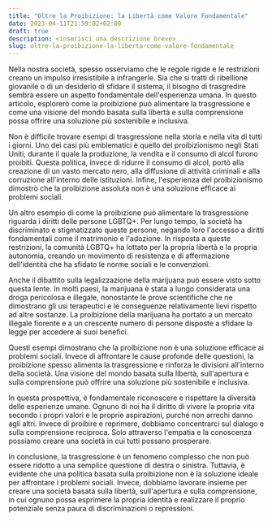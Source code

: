 ```yaml
---
title: "Oltre la Proibizione: la Libertà come Valore Fondamentale"
date: 2023-04-11T21:59:02+02:00
draft: true
description: <inserisci una descrizione breve>
slug: oltre-la-proibizione-la-liberta-come-valore-fondamentale
---
```


Nella nostra società, spesso osserviamo che le regole rigide e le restrizioni creano un impulso irresistibile a infrangerle. Sia che si tratti di ribellione giovanile o di un desiderio di sfidare il sistema, il bisogno di trasgredire sembra essere un aspetto fondamentale dell'esperienza umana. In questo articolo, esplorerò come la proibizione può alimentare la trasgressione e come una visione del mondo basata sulla libertà e sulla comprensione possa offrire una soluzione più sostenibile e inclusiva.

Non è difficile trovare esempi di trasgressione nella storia e nella vita di tutti i giorni. Uno dei casi più emblematici è quello del proibizionismo negli Stati Uniti, durante il quale la produzione, la vendita e il consumo di alcol furono proibiti. Questa politica, invece di ridurre il consumo di alcol, portò alla creazione di un vasto mercato nero, alla diffusione di attività criminali e alla corruzione all'interno delle istituzioni. Infine, l'esperienza del proibizionismo dimostrò che la proibizione assoluta non è una soluzione efficace ai problemi sociali.

Un altro esempio di come la proibizione può alimentare la trasgressione riguarda i diritti delle persone LGBTQ+. Per lungo tempo, la società ha discriminato e stigmatizzato queste persone, negando loro l'accesso a diritti fondamentali come il matrimonio e l'adozione. In risposta a queste restrizioni, la comunità LGBTQ+ ha lottato per la propria libertà e la propria autonomia, creando un movimento di resistenza e di affermazione dell'identità che ha sfidato le norme sociali e le convenzioni.

Anche il dibattito sulla legalizzazione della marijuana può essere visto sotto questa lente. In molti paesi, la marijuana è stata a lungo considerata una droga pericolosa e illegale, nonostante le prove scientifiche che ne dimostrano gli usi terapeutici e le conseguenze relativamente lievi rispetto ad altre sostanze. La proibizione della marijuana ha portato a un mercato illegale fiorente e a un crescente numero di persone disposte a sfidare la legge per accedere ai suoi benefici.

Questi esempi dimostrano che la proibizione non è una soluzione efficace ai problemi sociali. Invece di affrontare le cause profonde delle questioni, la proibizione spesso alimenta la trasgressione e rinforza le divisioni all'interno della società. Una visione del mondo basata sulla libertà, sull'apertura e sulla comprensione può offrire una soluzione più sostenibile e inclusiva.

In questa prospettiva, è fondamentale riconoscere e rispettare la diversità delle esperienze umane. Ognuno di noi ha il diritto di vivere la propria vita secondo i propri valori e le proprie aspirazioni, purché non arrechi danno agli altri. Invece di proibire e reprimere, dobbiamo concentrarci sul dialogo e sulla comprensione reciproca. Solo attraverso l'empatia e la conoscenza possiamo creare una società in cui tutti possano prosperare.

In conclusione, la trasgressione è un fenomeno complesso che non può essere ridotto a una semplice questione di destra o sinistra. Tuttavia, è evidente che una politica basata sulla proibizione non è la soluzione ideale per affrontare i problemi sociali. Invece, dobbiamo lavorare insieme per creare una società basata sulla libertà, sull'apertura e sulla comprensione, in cui ognuno possa esprimere la propria identità e realizzare il proprio potenziale senza paura di discriminazioni o repressioni.
